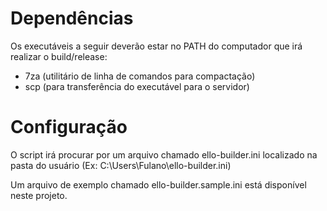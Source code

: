 Dependências
============

Os executáveis a seguir deverão estar no PATH do computador
que irá realizar o build/release:

 * 7za (utilitário de linha de comandos para compactação)
 * scp (para transferência do executável para o servidor)


Configuração
============

O script irá procurar por um arquivo chamado ello-builder.ini
localizado na pasta do usuário (Ex: C:\Users\Fulano\ello-builder.ini)

Um arquivo de exemplo chamado ello-builder.sample.ini está
disponível neste projeto.

